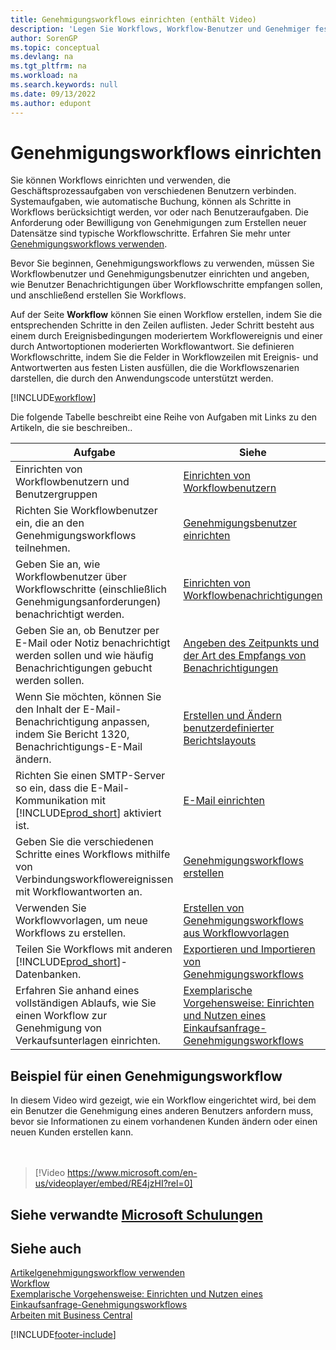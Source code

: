 ```yaml
---
title: Genehmigungsworkflows einrichten (enthält Video)
description: 'Legen Sie Workflows, Workflow-Benutzer und Genehmiger fest, um Aufgaben des Geschäftsprozesssystems zu verbinden, die von diesen verschiedenen Benutzern ausgeführt werden.'
author: SorenGP
ms.topic: conceptual
ms.devlang: na
ms.tgt_pltfrm: na
ms.workload: na
ms.search.keywords: null
ms.date: 09/13/2022
ms.author: edupont
---
```

# <a name="set-up-approval-workflows"></a>Genehmigungsworkflows einrichten

Sie können Workflows einrichten und verwenden, die Geschäftsprozessaufgaben von verschiedenen Benutzern verbinden. Systemaufgaben, wie automatische Buchung, können als Schritte in Workflows berücksichtigt werden, vor oder nach Benutzeraufgaben. Die Anforderung oder Bewilligung von Genehmigungen zum Erstellen neuer Datensätze sind typische Workflowschritte. Erfahren Sie mehr unter [Genehmigungsworkflows verwenden](across-use-workflows.md).

Bevor Sie beginnen, Genehmigungsworkflows zu verwenden, müssen Sie Workflowbenutzer und Genehmigungsbenutzer einrichten und angeben, wie Benutzer Benachrichtigungen über Workflowschritte empfangen sollen, und anschließend erstellen Sie Workflows.

Auf der Seite **Workflow** können Sie einen Workflow erstellen, indem Sie die entsprechenden Schritte in den Zeilen auflisten. Jeder Schritt besteht aus einem durch Ereignisbedingungen moderiertem Workflowereignis und einer durch Antwortoptionen moderierten Workflowantwort. Sie definieren Workflowschritte, indem Sie die Felder in Workflowzeilen mit Ereignis- und Antwortwerten aus festen Listen ausfüllen, die die Workflowszenarien darstellen, die durch den Anwendungscode unterstützt werden.

[!INCLUDE[workflow](includes/workflow.md)]

Die folgende Tabelle beschreibt eine Reihe von Aufgaben mit Links zu den Artikeln, die sie beschreiben..

|**Aufgabe**|**Siehe**|  
|------------|-------------|  
|Einrichten von Workflowbenutzern und Benutzergruppen|[Einrichten von Workflowbenutzern](across-how-to-set-up-workflow-users.md)|  
|Richten Sie Workflowbenutzer ein, die an den Genehmigungsworkflows teilnehmen.|[Genehmigungsbenutzer einrichten](across-how-to-set-up-approval-users.md)|  
|Geben Sie an, wie Workflowbenutzer über Workflowschritte (einschließlich Genehmigungsanforderungen) benachrichtigt werden.|[Einrichten von Workflowbenachrichtigungen](across-setting-up-workflow-notifications.md)|  
|Geben Sie an, ob Benutzer per E-Mail oder Notiz benachrichtigt werden sollen und wie häufig Benachrichtigungen gebucht werden sollen.|[Angeben des Zeitpunkts und der Art des Empfangs von Benachrichtigungen](across-how-to-specify-when-and-how-to-receive-notifications.md)|  
|Wenn Sie möchten, können Sie den Inhalt der E-Mail-Benachrichtigung anpassen, indem Sie Bericht 1320, Benachrichtigungs-E-Mail ändern.|[Erstellen und Ändern benutzerdefinierter Berichtslayouts](ui-how-create-custom-report-layout.md)|  
|Richten Sie einen SMTP-Server so ein, dass die E-Mail-Kommunikation mit [!INCLUDE[prod_short](includes/prod_short.md)] aktiviert ist.|[E-Mail einrichten](admin-how-setup-email.md)|
|Geben Sie die verschiedenen Schritte eines Workflows mithilfe von Verbindungsworkflowereignissen mit Workflowantworten an.|[Genehmigungsworkflows erstellen](across-how-to-create-workflows.md)|  
|Verwenden Sie Workflowvorlagen, um neue Workflows zu erstellen.|[Erstellen von Genehmigungsworkflows aus Workflowvorlagen](across-how-to-create-workflows-from-workflow-templates.md)|  
|Teilen Sie Workflows mit anderen [!INCLUDE[prod_short](includes/prod_short.md)]-Datenbanken.|[Exportieren und Importieren von Genehmigungsworkflows](across-how-to-export-and-import-workflows.md)|  
|Erfahren Sie anhand eines vollständigen Ablaufs, wie Sie einen Workflow zur Genehmigung von Verkaufsunterlagen einrichten.|[Exemplarische Vorgehensweise: Einrichten und Nutzen eines Einkaufsanfrage-Genehmigungsworkflows](walkthrough-setting-up-and-using-a-purchase-approval-workflow.md)|  

## <a name="example-of-an-approval-workflow"></a>Beispiel für einen Genehmigungsworkflow

In diesem Video wird gezeigt, wie ein Workflow eingerichtet wird, bei dem ein Benutzer die Genehmigung eines anderen Benutzers anfordern muss, bevor sie Informationen zu einem vorhandenen Kunden ändern oder einen neuen Kunden erstellen kann.  
<br><br>  

> [!Video https://www.microsoft.com/en-us/videoplayer/embed/RE4jzHI?rel=0]

## <a name="see-related-microsoft-training"></a>Siehe verwandte [Microsoft Schulungen](/training/modules/create-workflows/)

## <a name="see-also"></a>Siehe auch

[Artikelgenehmigungsworkflow verwenden](across-use-workflows.md)  
[Workflow](across-workflow.md)  
[Exemplarische Vorgehensweise: Einrichten und Nutzen eines Einkaufsanfrage-Genehmigungsworkflows](walkthrough-setting-up-and-using-a-purchase-approval-workflow.md)  
[Arbeiten mit Business Central](ui-work-product.md)

[!INCLUDE[footer-include](includes/footer-banner.md)]
